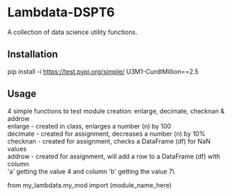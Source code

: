 # Lambdata-DSPT6
A collection of data science utility functions.

## Installation

pip install -i https://test.pypi.org/simple/ U3M1-CurdtMillion==2.5

## Usage

4 simple functions to test module creation: enlarge, decimate, checknan & addrow\
enlarge - created in class, enlarges a number (n) by 100\
decimate - created for assignment, decreases a number (n) by 10%\
checknan - created for assignment, checks a DataFrame (df) for NaN values\
addrow - created for assignment, will add a row to a DataFrame (df) with column\
         'a' getting the value 4 and column 'b' getting the value 7\

from my_lambdata.my_mod import (module_name_here)
